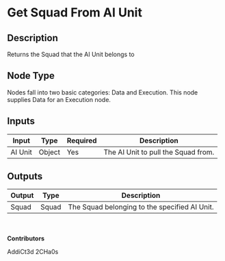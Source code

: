 # Get Squad From AI Unit

## Description
Returns the Squad that the AI Unit belongs to

## Node Type
Nodes fall into two basic categories: Data and Execution. This node supplies Data for an Execution node.

## Inputs
| Input            | Type             | Required | Description												    |
|------------------|------------------|----------|--------------------------------------------------------------|
| AI Unit | Object | Yes      | The AI Unit to pull the Squad from. |

## Outputs
| Output           | Type             | Description												     |
|------------------|------------------|--------------------------------------------------------------|
| Squad | Squad | The Squad belonging to the specified AI Unit. |

\
\
**Contributors**

AddiCt3d 2CHa0s